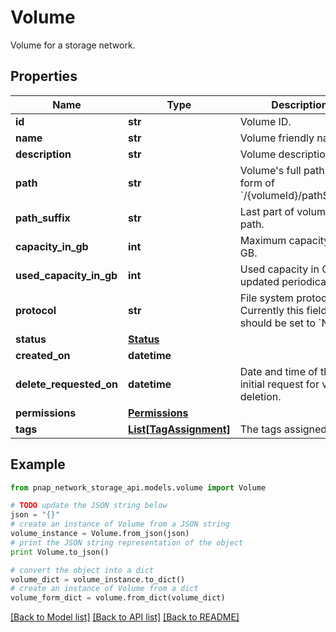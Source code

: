 # Volume

Volume for a storage network.

## Properties

Name | Type | Description | Notes
------------ | ------------- | ------------- | -------------
**id** | **str** | Volume ID. | [optional] 
**name** | **str** | Volume friendly name. | [optional] 
**description** | **str** | Volume description. | [optional] 
**path** | **str** | Volume&#39;s full path. It is in form of &#x60;/{volumeId}/pathSuffix&#x60;&#39;. | [optional] 
**path_suffix** | **str** | Last part of volume&#39;s path. | [optional] 
**capacity_in_gb** | **int** | Maximum capacity in GB. | [optional] 
**used_capacity_in_gb** | **int** | Used capacity in GB, updated periodically. | [optional] 
**protocol** | **str** | File system protocol. Currently this field should be set to &#x60;NFS&#x60;. | [optional] 
**status** | [**Status**](Status.md) |  | [optional] 
**created_on** | **datetime** |  | [optional] 
**delete_requested_on** | **datetime** | Date and time of the initial request for volume deletion. | [optional] 
**permissions** | [**Permissions**](Permissions.md) |  | [optional] 
**tags** | [**List[TagAssignment]**](TagAssignment.md) | The tags assigned if any. | [optional] 

## Example

```python
from pnap_network_storage_api.models.volume import Volume

# TODO update the JSON string below
json = "{}"
# create an instance of Volume from a JSON string
volume_instance = Volume.from_json(json)
# print the JSON string representation of the object
print Volume.to_json()

# convert the object into a dict
volume_dict = volume_instance.to_dict()
# create an instance of Volume from a dict
volume_form_dict = volume.from_dict(volume_dict)
```
[[Back to Model list]](../README.md#documentation-for-models) [[Back to API list]](../README.md#documentation-for-api-endpoints) [[Back to README]](../README.md)


